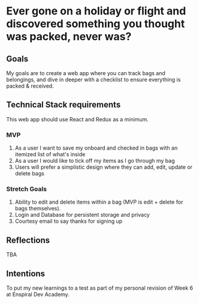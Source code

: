 # Ever gone on a holiday or flight and discovered something you thought was packed, never was? 

## Goals 
My goals are to create a web app where you can track bags and belongings, and dive in deeper with a checklist to ensure everything is packed & received.

## Technical Stack requirements
This web app should use React and Redux as a minimum.

### MVP 
1. As a user I want to save my onboard and checked in bags with an itemized list of what's inside
2. As a user I would like to tick off my items as I go through my bag
3. Users will prefer a simplistic design where they can add, edit, update or delete bags

### Stretch Goals
1. Ability to edit and delete items within a bag (MVP is edit + delete for bags themselves).
2. Login and Database for persistent storage and privacy
3. Courtesy email to say thanks for signing up

## Reflections
TBA

## Intentions 
To put my new learnings to a test as part of my personal revision of Week 6 at Enspiral Dev Academy. 

